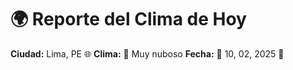 # 🌍 Reporte del Clima de Hoy

**Ciudad:** Lima, PE 🌐
**Clima:** 🌈 Muy nuboso
**Fecha:** 📅 10, 02, 2025 🚀
